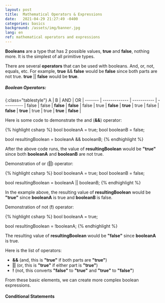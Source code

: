 ```yaml
---
layout: post
title:  Mathematical Operators & Expressions
date:   2021-04-29 21:27:49 -0400
categories: basics
background: /assets/img/banner.jpg
lang: en
ref: mathematical operators and expressions
---
```


**Booleans** are a type that has 2 possible values, **true** and **false**, nothing more.  It is the simplest of all primitive types.

There are several **operators** that can be used with booleans.  And, or, not, equals, etc.  For example, **true** && **false** would be **false** since both parts are not true.  **true** \|\|  **false** would be **true**.

##### Boolean Operators:

{:class="tablestyle"}
A       |       B       | AND           |   OR       |
------- | ------------- | -----------   | ---------- |
false   |   false       |   **false**   |  **false** |
false   |   true        |   **false**   |  **true**  |
true    |   false       |   **false**   |  **true**  |
true    |   true        |   **true**    |  **false** |


Here is some code to demonstrate the and (**&&**) operator: 

{% highlight csharp %}
bool booleanA = true;
bool booleanB = false;

bool resultingBoolean = booleanA && booleanB;
{% endhighlight %}

After the above code runs, the value of **resultingBoolean** would be **"true"** since both **booleanA** and **booleanB** are not true.

Demonstration of or (**\|\|**) operator:

{% highlight csharp %}
bool booleanA = true;
bool booleanB = false;

bool resultingBoolean = booleanA || booleanB;
{% endhighlight %}

In the example above, the resulting value of **resultingBoolean** would be **"true"** since **booleanA** is true and **booleanB** is false.

Demonstration of not (**!**) operator:

{% highlight csharp %}
bool booleanA = true;

bool resultingBoolean = !booleanA;
{% endhighlight %}

The resulting value of **resultingBoolean** would be **"false"** since **booleanA** is true.

Here is the list of operators:

* **&&** (and, this is **"true"** if both parts are **"true"**)
* **\|\|** (or, this is **"true"** if either part is **"true"**)
* **!** (not, this converts **"false"** to  **"true"** and **"true"** to **"false"**)

From these basic elements, we can create more complex boolean expressions.

#### Conditional Statements

